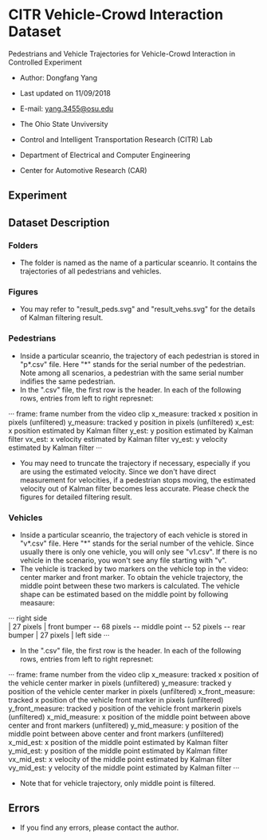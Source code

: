# CITR Vehicle-Crowd Interaction Dataset
Pedestrians and Vehicle Trajectories for Vehicle-Crowd Interaction in Controlled Experiment

* Author: Dongfang Yang
* Last updated on 11/09/2018
* E-mail: yang.3455@osu.edu

* The Ohio State Unviversity
* Control and Intelligent Transportation Research (CITR) Lab
* Department of Electrical and Computer Engineering
* Center for Automotive Research (CAR)

## Experiment

## Dataset Description

### Folders
- The folder is named as the name of a particular sceanrio. It contains the trajectories of all pedestrians and vehicles.

### Figures
- You may refer to "result_peds.svg" and "result_vehs.svg" for the details of Kalman filtering result.

### Pedestrians
- Inside a particular sceanrio, the trajectory of each pedestrian is stored in "p*.csv" file. Here "*" stands for the serial number of the pedestrian. Note among all scenarios, a pedestrian with the same serial number indifies the same pedestrian.
- In the ".csv" file, the first row is the header. In each of the following rows, entries from left to right represnet:

···
frame: frame number from the video clip
x_measure: tracked x position in pixels (unfiltered)
y_measure: tracked y position in pixels (unfiltered)
x_est: x position estimated by Kalman filter
y_est: y position estimated by Kalman filter
vx_est: x velocity estimated by Kalman filter 
vy_est: y velocity estimated by Kalman filter
···

- You may need to truncate the trajectory if necessary, especially if you are using the estimated velocity. Since we don't have direct measurement for velocities, if a pedestrian stops moving, the estimated velocity out of Kalman filter becomes less accurate. Please check the figures for detailed filtering result.

### Vehicles
- Inside a particular sceanrio, the trajectory of each vehicle is stored in "v*.csv" file. Here "*" stands for the serial number of the vehicle. Since usually there is only one vehicle, you will only see "v1.csv". If there is no vehicle in the scenario, you won't see any file starting with "v".
- The vehicle is tracked by two markers on the vehicle top in the video: center marker and front marker. To obtain the vehicle trajectory, the middle point between these two markers is calculated. The vehicle shape can be estimated based on the middle point by following measaure:

···
                              right side                             
                                  |
                               27 pixels
                                  |
front bumper -- 68 pixels -- middle point -- 52 pixels -- rear bumper
                                  |
                               27 pixels
                                  |
                              left side 
···

- In the ".csv" file, the first row is the header. In each of the following rows, entries from left to right represnet:

···
frame: frame number from the video clip
x_measure: tracked x position of the vehicle center marker in pixels (unfiltered)
y_measure: tracked y position of the vehicle center marker in pixels (unfiltered)
x_front_measure: tracked x position of the vehicle front marker in pixels (unfiltered)
y_front_measure: tracked y position of the vehicle front markerin pixels (unfiltered)
x_mid_measure: x position of the middle point between above center and front markers (unfiltered)
y_mid_measure: y position of the middle point between above center and front markers (unfiltered)
x_mid_est: x position of the middle point estimated by Kalman filter
y_mid_est: y position of the middle point estimated by Kalman filter
vx_mid_est: x velocity of the middle point estimated by Kalman filter 
vy_mid_est: y velocity of the middle point estimated by Kalman filter
···

- Note that for vehicle trajectory, only middle point is filtered. 

## Errors
- If you find any errors, please contact the author.

